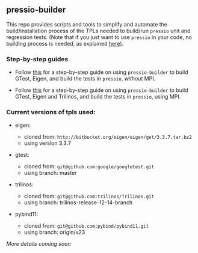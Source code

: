 
## pressio-builder

This repo provides scripts and tools to simplify and automate the build/installation process of the TPLs needed to build/run `pressio` unit and regression tests. (Note that if you just want to use `pressio` in your code, no building process is needed, as explained [here](https://github.com/Pressio/pressio)).

### Step-by-step guides
- Follow [this](https://github.com/Pressio/pressio-builder/wiki/Step-by-step-on-using-pressio-builder-to-build-GTest,-Eigen-and-pressio-(tests-and-unit-tests)---no-MPI) for a step-by-step guide on using `pressio-builder` to build GTest, Eigen, and build the tests in `pressio`, *without* MPI.  

- Follow [this](https://github.com/Pressio/pressio-builder/wiki/Step-by-step-on-using-pressio-builder-to-build-GTest,-Eigen,-Trilinos-and-pressio-(tests-and-unit-tests)-with-MPI-enabled) for a step-by-step guide on using `pressio-builder` to build GTest, Eigen and Trilinos, and build the tests in `pressio`, using MPI. 

<!--
### Building TPLs
To build the TPLs, do the following:
- cd into ./tpls
- bash ./main_tpls.sh -h
and follow the directions. -->

<!-- 
### Building `pressio`
After you are done with TPLs, you can configure/build/install `pressio` by doing:
- cd into ./pressio
- bash ./main_pressio.sh -h
and follow the directions.
-->

### Current versions of tpls used:
* eigen:
  - cloned from: `http://bitbucket.org/eigen/eigen/get/3.3.7.tar.bz2`
  - using version 3.3.7

* gtest:
  - cloned from: `git@github.com:google/googletest.git`
  - using branch: master

* trilinos:
  - cloned from: `git@github.com:trilinos/Trilinos.git`
  - using branch: trilinos-release-12-14-branch

* pybind11:
  - cloned from: `git@github.com:pybind/pybind11.git`
  - using branch: origin/v23




*More details coming soon*
